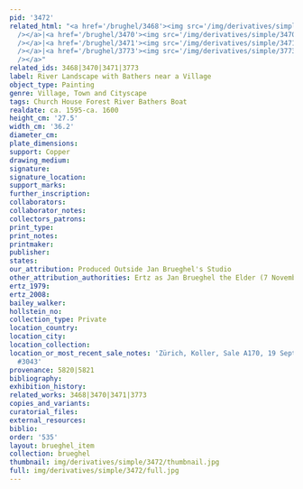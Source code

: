 ```yaml
---
pid: '3472'
related_html: "<a href='/brughel/3468'><img src='/img/derivatives/simple/3468/thumbnail.jpg'
  /></a>|<a href='/brughel/3470'><img src='/img/derivatives/simple/3470/thumbnail.jpg'
  /></a>|<a href='/brughel/3471'><img src='/img/derivatives/simple/3471/thumbnail.jpg'
  /></a>|<a href='/brughel/3773'><img src='/img/derivatives/simple/3773/thumbnail.jpg'
  /></a>"
related_ids: 3468|3470|3471|3773
label: River Landscape with Bathers near a Village
object_type: Painting
genre: Village, Town and Cityscape
tags: Church House Forest River Bathers Boat
realdate: ca. 1595-ca. 1600
height_cm: '27.5'
width_cm: '36.2'
diameter_cm: 
plate_dimensions: 
support: Copper
drawing_medium: 
signature: 
signature_location: 
support_marks: 
further_inscription: 
collaborators: 
collaborator_notes: 
collectors_patrons: 
print_type: 
print_notes: 
printmaker: 
publisher: 
states: 
our_attribution: Produced Outside Jan Brueghel's Studio
other_attribution_authorities: Ertz as Jan Brueghel the Elder (7 November 2011)
ertz_1979: 
ertz_2008: 
bailey_walker: 
hollstein_no: 
collection_type: Private
location_country: 
location_city: 
location_collection: 
location_or_most_recent_sale_notes: 'Zürich, Koller, Sale A170, 19 Sept 2014, lot
  #3043'
provenance: 5820|5821
bibliography: 
exhibition_history: 
related_works: 3468|3470|3471|3773
copies_and_variants: 
curatorial_files: 
external_resources: 
biblio: 
order: '535'
layout: brueghel_item
collection: brueghel
thumbnail: img/derivatives/simple/3472/thumbnail.jpg
full: img/derivatives/simple/3472/full.jpg
---
```

